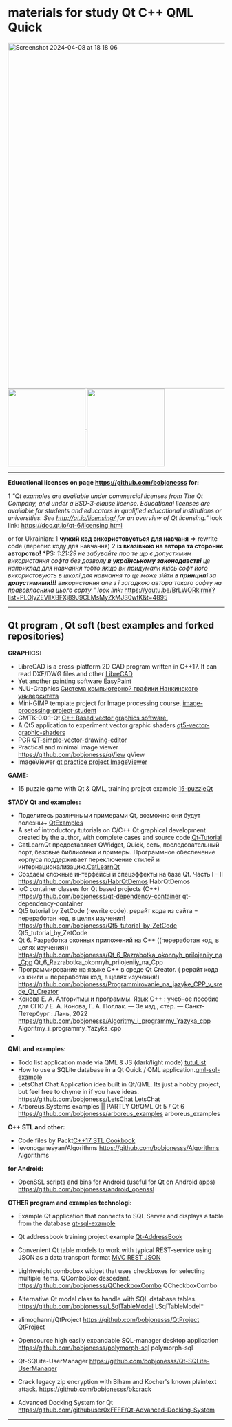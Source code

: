 ###  <h1>materials for study Qt C++ QML Quick</h1>

<img width="801" alt="Screenshot 2024-04-08 at 18 18 06" src="https://github.com/bobjonesss/bobjonesss/assets/47592554/90c4b9fe-74d4-46f6-ab6b-d6e8360375c5">

<a href="https://github.com/anuraghazra/github-readme-stats">
  <img height=180 align="center" src="https://github-readme-stats.vercel.app/api?username=bobjonesss" />
</a> <a href="https://github.com/anuraghazra/convoychat">
  <img height=180 align="center" src="https://github-readme-stats.vercel.app/api/top-langs?username=bobjonesss&layout=compact&langs_count=8&card_width=320" />
</a>

<hr>

**Educational licenses on page https://github.com/bobjonesss for:**

1 _"Qt examples are available under commercial licenses from The Qt Company, and under a BSD-3-clause license.
Educational licenses are available for students and educators in qualified educational institutions or universities.
See http://qt.io/licensing/ for an overview of Qt licensing."_  look link: https://doc.qt.io/qt-6/licensing.html

or for Ukrainian:
1 **чужий код використовується для навчаня** => rewrite code (перепис коду для навчання)
2 **із вказівкою на автора та стороннє авторство!**
*PS: <i>1:21:29 не забувайте про те що є допустимим використання софта без дозволу **в українському законодавстві** 
  це наприклад для навчання тобто якщо ви придумали якісь софт його використовують в школі для навчання то це може зійти **в принципі за допустимими!!!**
використання але з і загадкою автора такого софту на правовласника цього сорту " look link:  </i> https://youtu.be/BrLWORklrmY?list=PLOlyZEVllXBFXj89J9CLMsMyZkMJS0wtK&t=4895

<hr>

<h2>Qt program , Qt soft (best examples and forked repositories)</h2> 

**GRAPHICS:**
<br>
* LibreCAD is a cross-platform 2D CAD program written in C++17. It can read DXF/DWG files and other <a href=https://github.com/bobjonesss/LibreCAD>LibreCAD</a><br>
* Yet another painting software  <a href=https://github.com/bobjonesss/EasyPaint>EasyPaint</a><br>
* NJU-Graphics  <a href=https://github.com/bobjonesss/NJU-Graphics>Система компьютерной графики Нанкинского университета</a><br>
* Mini-GIMP template project for Image processing course. <a href=https://github.com/bobjonesss/image-processing-project-student>image-processing-project-student</a><br>
* GMTK-0.0.1-Qt  <a href=https://github.com/sarniraula/GMTK-0.0.1-Qt>C++ Based vector graphics software.</a><br>
* A Qt5 application to experiment vector graphic shaders <a href=https://github.com/bobjonesss/qt5-vector-graphic-shaders>qt5-vector-graphic-shaders</a><br>
* PGR <a href=https://github.com/bobjonesss/QT-simple-vector-drawing-editor>QT-simple-vector-drawing-editor</a><br>
* Practical and minimal image viewer https://github.com/bobjonesss/qView qView<br>
* ImageViewer <a href=https://github.com/bobjonesss/ImageViewer>qt practice project ImageViewer</a><br>

**GAME:**
<br>
* 15 puzzle game with Qt & QML, training project example <a href=https://github.com/smay1613/15-puzzleQt>15-puzzleQt</a><br>

**STADY Qt and examples:**
<br>
* Поделитесь различными примерами Qt, возможно они будут полезны~ <a href=https://github.com/bobjonesss/QtExamples>QtExamples  </a><br>
* A set of introductory tutorials on C/C++ Qt graphical development created by the author, with complete cases and source code.<a href=https://github.com/bobjonesss/Qt-Tutorial>Qt-Tutorial</a><br>
* CatLearnQt предоставляет QWidget, Quick, сеть, последовательный порт, базовые библиотеки и примеры. 
Программное обеспечение корпуса поддерживает переключение стилей и интернационализацию.<a href=https://github.com/bobjonesss/CatLearnQt>CatLearnQt </a><br>
* Создаем сложные интерфейсы и спецэффекты на базе Qt. Часть I - II https://github.com/bobjonesss/HabrQtDemos HabrQtDemos
* IoC container classes for Qt based projects (C++) https://github.com/bobjonesss/qt-dependency-container qt-dependency-container
* Qt5 tutorial by ZetCode (rewrite code). рерайт кода из сайта = переработан код, в целях изучения! https://github.com/bobjonesss/Qt5_tutorial_by_ZetCode Qt5_tutorial_by_ZetCode
* Qt 6. Разработка оконных приложений на C++ ((переработан код, в целях изучения)) https://github.com/bobjonesss/Qt_6_Razrabotka_okonnyh_prilojeniiy_na_Cpp Qt_6_Razrabotka_okonnyh_prilojeniiy_na_Cpp
* Программирование на языке С++ в среде Qt Creator. ( рерайт кода из книги = переработан код, в целях изучения!) https://github.com/bobjonesss/Programmirovanie_na_jazyke_CPP_v_srede_Qt_Creator
* Конова Е. А. Алгоритмы и программы. Язык С++ : учебное пособие для СПО / Е. А. Конова, Г. А. Поллак. — 3е изд., стер. — Санкт-Петербург : Лань, 2022 
 https://github.com/bobjonesss/Algoritmy_i_programmy_Yazyka_cpp Algoritmy_i_programmy_Yazyka_cpp
*

**QML and examples:**
<br>
* Todo list application made via QML & JS (dark/light mode) <a href=https://github.com/bobjonesss/tutuList>tutuList </a><br>
* How to use a SQLite database in a Qt Quick / QML application.<a href=https://github.com/bobjonesss/qml-sql-example>qml-sql-example </a><br>
* LetsChat Chat Application idea built in Qt/QML. Its just a hobby project, but feel free to chyme in if you have ideas. https://github.com/bobjonesss/LetsChat LetsChat
* Arboreus.Systems examples || PARTLY Qt/QML Qt 5 / Qt 6 https://github.com/bobjonesss/arboreus_examples  arboreus_examples

**C++ STL and other:**
<br>
* Code files by Packt<a href=https://github.com/PacktPublishing/Cpp17-STL-Cookbook>C++17 STL Cookbook </a><br>
* levonoganesyan/Algorithms https://github.com/bobjonesss/Algorithms Algorithms

**for Android:**
<br>
* OpenSSL scripts and bins for Android (useful for Qt on Android apps) https://github.com/bobjonesss/android_openssl

**OTHER program and examples technologi:**
<br>
* Example Qt application that connects to SQL Server and displays a table from the database <a href=https://github.com/bobjonesss/qt-sql-example>qt-sql-example </a><br>
* Qt addressbook training project example <a href=https://github.com/bobjonesss/Qt-AddressBook>Qt-AddressBook </a><br>
* Convenient Qt table models to work with typical REST-service using JSON as a data transport format <a href=https://github.com/bobjonesss/QtRestJsonModels>MVC REST JSON </a><br>
* Lightweight combobox widget that uses checkboxes for selecting multiple items. QComboBox descedant. https://github.com/bobjonesss/QCheckboxCombo QCheckboxCombo
* Alternative Qt model class to handle with SQL database tables. https://github.com/bobjonesss/LSqlTableModel LSqlTableModel*
* alimoghanni/QtProject https://github.com/bobjonesss/QtProject QtProject
* Opensource high easily expandable SQL-manager desktop application https://github.com/bobjonesss/polymorph-sql polymorph-sql
* Qt-SQLite-UserManager https://github.com/bobjonesss/Qt-SQLite-UserManager
* Crack legacy zip encryption with Biham and Kocher's known plaintext attack. https://github.com/bobjonesss/bkcrack 


* Advanced Docking System for Qt https://github.com/githubuser0xFFFF/Qt-Advanced-Docking-System 
<hr>
